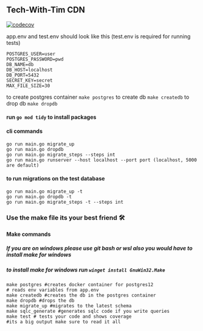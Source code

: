 ## Tech-With-Tim CDN

[![codecov](https://codecov.io/gh/Tech-With-Tim/cdn/branch/master/graph/badge.svg?token=YKpXOrUO80)](https://codecov.io/gh/Tech-With-Tim/cdn)

app.env and test.env should look like this
(test.env is required for running tests)

```
POSTGRES_USER=user
POSTGRES_PASSWORD=pwd
DB_NAME=db
DB_HOST=localhost
DB_PORT=5432
SECRET_KEY=secret
MAX_FILE_SIZE=30
```
to create postgres container `make postgres`
to create db `make createdb`
to drop db `make dropdb`

#### run `go mod tidy` to install packages
#### cli commands 
```
go run main.go migrate_up
go run main.go dropdb
go run main.go migrate_steps --steps int
go run main.go runserver --host localhost --port port (localhost, 5000 are default)
```

#### to run migrations on the test database 
```
go run main.go migrate_up -t
go run main.go dropdb -t
go run main.go migrate_steps -t --steps int
```

### Use the make file its your best friend 🛠
#### Make commands
##### If you are on windows please use git bash or wsl also you would have to install make for windows
##### to install make for windows run `winget install GnuWin32.Make`

```shell
make postgres #creates docker container for postgres12
# reads env variables from app.env
make createdb #creates the db in the postgres container
make dropdb #drops the db
make migrate_up #migrates to the latest schema
make sqlc_generate #generates sqlc code if you write queries
make test # tests your code and shows coverage
#its a big output make sure to read it all
```
